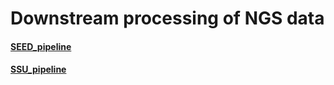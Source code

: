 # Downstream processing of NGS data
#### [SEED_pipeline](http://www.biomed.cas.cz/mbu/lbwrf/seed/)
#### [SSU_pipeline](https://github.com/ut-planteco/ssu-pipeline)
